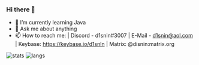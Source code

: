 ### Hi there 👋

- 🌱 I’m currently learning Java
- 💬 Ask me about anything
- 📫 How to reach me: 
| Discord - d1snin#3007
| E-Mail - d1snin@aol.com 
| Keybase: https://keybase.io/d1snln
| Matrix: @disnin:matrix.org


![stats](https://github-readme-stats.vercel.app/api?username=d1snin&show_icons=true&theme=dark)
![langs](https://github-readme-stats.vercel.app/api/top-langs/?username=d1snin&theme=dark)
